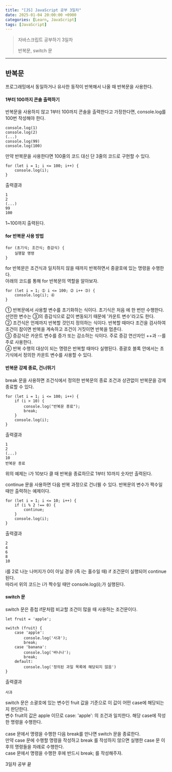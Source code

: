 ```yaml
---
title: "[JS] JavaScript 공부 3일차"
date: 2025-01-04 20:00:00 +0900
categories: [Learn, JavaScript]
tags: [JavaScript]
---
```


> 자바스크립트 공부하기 3일차
>
> 반복문, switch 문

<hr />

## 반복문

프로그래밍에서 동일하거나 유사한 동작이 반복해서 나올 때 반복문을 사용한다.

#### 1부터 100까지 콘솔 출력하기

반복문을 사용하지 않고 1부터 100까지 콘솔을 출력한다고 가정한다면, console.log를 100번 작성해야 한다.

```
console.log(1)
console.log(2)
(...)
console.log(99)
console.log(100)
```

만약 반복문을 사용한다면 100줄의 코드 대신 단 3줄의 코드로 구현할 수 있다.

```
for (let i = 1; i <= 100; i++) {
    console.log(i);
}
```

출력결과

```
1
2
(...)
99
100
```

1~100까지 출력된다.

#### for 반복문 사용 방법

```
for (초기식; 조건식; 증감식) {
    실행할 명령
}
```

for 반복문은 조건식과 일치하지 않을 때까지 반복하면서 중괄호에 있는 명령을 수행한다.  
아래의 코드를 통해 for 반복문의 역할을 알아보자.

```
for (let i = 1; ➀ i <= 100; ➁ i++ ➂) {
    console.log(i); ➃
}
```

➀ 반복문에서 사용할 변수를 초기화하는 식이다. 초기식은 처음 에 한 번만 수행한다. 선언한 변수는 ➂의 증감식으로 값이 변동되기 때문에 '카운트 변수'라고도 한다.  
➁ 조건식은 언제까지 반복할 것인지 정의하는 식이다. 반복할 때마다 조건을 검사하여 조건이 참이면 반복을 계속하고 조건이 거짓이면 반복을 멈춘다.  
➂ 증감식은 카운트 변수를 증가 또는 감소하는 식이다. 주로 증감 연산자인 ++과 --를 주로 사용한다.  
➃ 반복 수행의 대상이 되는 명령은 반복할 때마다 실행된다. 중괄호 블록 안에서는 초기식에서 정의한 카운트 변수를 사용할 수 있다.

#### 반복문 강제 종료, 건너뛰기

break 문을 사용하면 조건식에서 정의한 반복문의 종료 조건과 상관없이 반복문을 강제 종료할 수 있다.

```
for (let i = 1; i <= 100; i++) {
    if (i > 10) {
        console.log("반복문 종료");
        break;
    }
    console.log(i);
}
```

출력결과

```
1
2
(...)
10
반복문 종료
```

위의 예제는 i가 10보다 클 때 반복을 종료하므로 1부터 10까지 숫자만 출력된다.

continue 문을 사용하면 다음 반복 과정으로 건너뛸 수 있다. 반복문의 변수가 짝수일 때만 출력하는 예제이다.

```
for (let i = 1; i <= 10; i++) {
    if (i % 2 !== 0) {
        continue;
    }
    console.log(i);
}
```

출력결과

```
2
4
6
8
10
```

i를 2로 나눈 나머지가 0이 아닐 경우 (즉 i는 홀수일 때) if 조건문이 실행되어 continue 된다.  
따라서 위의 코드는 i가 짝수일 때만 console.log(i);가 실행된다.

#### switch 문

switch 문은 중첩 if문처럼 비교할 조건이 많을 때 사용하는 조건문이다.

```
let fruit = 'apple';

switch (fruit) {
    case 'apple':
        console.log('사과');
        break;
    case 'banana':
        console.log('바나나');
        break;
    default:
        console.log('정의된 과일 목록에 해당되지 않음')
}
```

출력결과

```
사과
```

switch 문은 소괄호에 있는 변수인 fruit 값을 기준으로 이 값이 어떤 case에 해당되는지 판단한다.  
변수 fruit의 값은 apple 이므로 case: 'apple': 의 조건과 일치한다. 해당 case에 작성한 명령을 수행한다.  
<br />
case 문에서 명령을 수행한 다음 break를 만나면 switch 문을 종료한다.  
만약 case 문에 수행할 명령을 작성하고 break 를 작성하지 않으면 실행한 case 문 이후의 명령들을 차례로 수행한다.  
case 문에서 명령을 수행한 후에 반드시 break; 를 작성해주자.

3일차 공부 끝
